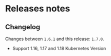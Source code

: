 # Releases notes

## Changelog

Changes between `1.6.1` and this release: `1.7.0`.

- Support 1.16, 1.17 and 1.18 Kubernetes Version
